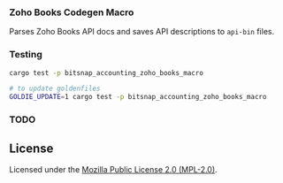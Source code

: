 ### Zoho Books Codegen Macro

Parses Zoho Books API docs and saves API descriptions to `api-bin` files.

### Testing

```bash
cargo test -p bitsnap_accounting_zoho_books_macro

# to update goldenfiles
GOLDIE_UPDATE=1 cargo test -p bitsnap_accounting_zoho_books_macro
```

### TODO

## License

Licensed under the [Mozilla Public License 2.0 (MPL-2.0)](../../../LICENSE).
